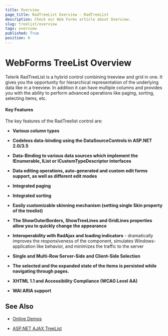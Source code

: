 ```yaml
---
title: Overview
page_title: RadTreeList Overview - RadTreeList
description: Check our Web Forms article about Overview.
slug: treelist/overview
tags: overview
published: True
position: 0
---
```


# WebForms TreeList Overview


Telerik RadTreeList is a hybrid control combining treeview and grid in one. It gives you the opportunity for hierarchical representation of the underlying data like in a treeview. In addition it can have multiple columns and provides you with the ability to perform advanced operations like paging, sorting, selecting items, etc.

#### Key Features

The key features of the RadTreelist control are:

* **Various column types**

* **Codeless data-binding using the DataSourceControls in ASP.NET 2.0/3.5**

* **Data-Binding to various data sources which implement the IEnumerable, IList or ICustomTypeDescriptor interfaces**

* **Data editing operations, auto-generated and custom edit forms support, as well as different edit modes**

* **Integrated paging**

* **Integrated sorting**

* **Easily customizable skinning mechanism (setting single Skin property of the treelist)**

* **The ShowOuterBorders, ShowTreeLines and GridLines properties allow you to quickly change the appearance**

* **Interoperability with RadAjax and loading indicators** - dramatically improves the responsiveness of the component, simulates Windows-application like behavior, and minimizes the traffic to the server

* **Single and Multi-Row Server-Side and Client-Side Selection**

* **The selected and the expanded state of the items is persisted while navigating through pages.**

* **XHTML 1.1 and Accessibility Compliance (WCAG Level AA)**

* **WAI ARIA support**


## See Also

 * [Online Demos](https://demos.telerik.com/aspnet-ajax/treeview/examples/overview/defaultcs.aspx)
 
 * [ASP.NET AJAX TreeList](https://www.telerik.com/products/aspnet-ajax/treelist.aspx)
